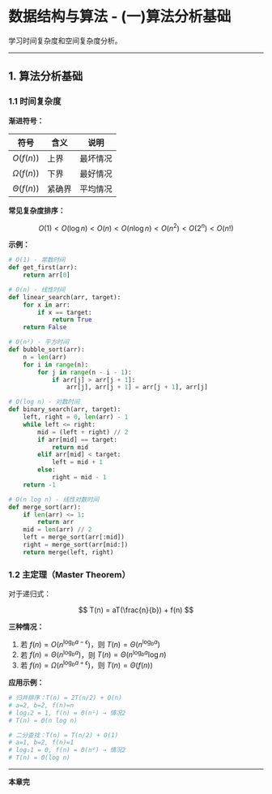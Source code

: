 # 数据结构与算法 - (一)算法分析基础

学习时间复杂度和空间复杂度分析。

---

## 1. 算法分析基础

### 1.1 时间复杂度

**渐进符号：**

| 符号 | 含义 | 说明 |
|------|------|------|
| $O(f(n))$ | 上界 | 最坏情况 |
| $\Omega(f(n))$ | 下界 | 最好情况 |
| $\Theta(f(n))$ | 紧确界 | 平均情况 |

**常见复杂度排序：**

$$
O(1) < O(\log n) < O(n) < O(n \log n) < O(n^2) < O(2^n) < O(n!)
$$

**示例：**

```python
# O(1) - 常数时间
def get_first(arr):
    return arr[0]

# O(n) - 线性时间
def linear_search(arr, target):
    for x in arr:
        if x == target:
            return True
    return False

# O(n²) - 平方时间
def bubble_sort(arr):
    n = len(arr)
    for i in range(n):
        for j in range(n - i - 1):
            if arr[j] > arr[j + 1]:
                arr[j], arr[j + 1] = arr[j + 1], arr[j]

# O(log n) - 对数时间
def binary_search(arr, target):
    left, right = 0, len(arr) - 1
    while left <= right:
        mid = (left + right) // 2
        if arr[mid] == target:
            return mid
        elif arr[mid] < target:
            left = mid + 1
        else:
            right = mid - 1
    return -1

# O(n log n) - 线性对数时间
def merge_sort(arr):
    if len(arr) <= 1:
        return arr
    mid = len(arr) // 2
    left = merge_sort(arr[:mid])
    right = merge_sort(arr[mid:])
    return merge(left, right)
```

### 1.2 主定理（Master Theorem）

对于递归式：

$$
T(n) = aT(\frac{n}{b}) + f(n)
$$

**三种情况：**

1. 若 $f(n) = O(n^{\log_b a - \epsilon})$，则 $T(n) = \Theta(n^{\log_b a})$
2. 若 $f(n) = \Theta(n^{\log_b a})$，则 $T(n) = \Theta(n^{\log_b a} \log n)$
3. 若 $f(n) = \Omega(n^{\log_b a + \epsilon})$，则 $T(n) = \Theta(f(n))$

**应用示例：**

```python
# 归并排序：T(n) = 2T(n/2) + O(n)
# a=2, b=2, f(n)=n
# log₂2 = 1, f(n) = Θ(n¹) → 情况2
# T(n) = Θ(n log n)

# 二分查找：T(n) = T(n/2) + O(1)
# a=1, b=2, f(n)=1
# log₂1 = 0, f(n) = Θ(n⁰) → 情况2
# T(n) = Θ(log n)
```

---

**本章完**
